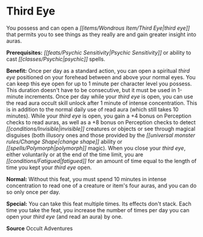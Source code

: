 ﻿---
cssclass: [feats]

---
# Third Eye

You possess and can open a _[[items/Wondrous Item/Third Eye|third eye]]_ that permits you to see things as they really are and gain greater insight into auras.

**Prerequisites:** _[[feats/Psychic Sensitivity|Psychic Sensitivity]]_ or ability to cast _[[classes/Psychic|psychic]]_ spells.

**Benefit:** Once per day as a standard action, you can open a spiritual _third eye_ positioned on your forehead between and above your normal eyes. You can keep this eye open for up to 1 minute per character level you possess. This duration doesn't have to be consecutive, but it must be used in 1-minute increments. Once per day while your _third eye_ is open, you can use the read aura occult skill unlock after 1 minute of intense concentration. This is in addition to the normal daily use of read aura (which still takes 10 minutes). While your _third eye_ is open, you gain a +4 bonus on Perception checks to read auras, as well as a +8 bonus on Perception checks to detect _[[conditions/Invisible|invisible]]_ creatures or objects or see through magical disguises (both illusory ones and those provided by the _[[universal monster rules/Change Shape|change shape]]_ ability or _[[spells/Polymorph|polymorph]]_ magic). When you close your _third eye_, either voluntarily or at the end of the time limit, you are _[[conditions/Fatigued|fatigued]]_ for an amount of time equal to the length of time you kept your _third eye_ open.

**Normal:** Without this feat, you must spend 10 minutes in intense concentration to read one of a creature or item's four auras, and you can do so only once per day.

**Special:** You can take this feat multiple times. Its effects don't stack. Each time you take the feat, you increase the number of times per day you can open your _third eye_ (and read an aura) by one.

**Source** Occult Adventures
